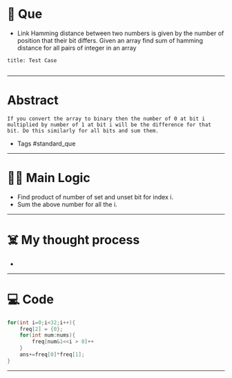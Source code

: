 # 🧩 Que
- Link
Hamming distance between two numbers is given by the number of position that their bit differs. Given an array find sum of hamming distance for all pairs of integer in an array
```ad-question
title: Test Case


```

---
# Abstract
```ad-abstract
If you convert the array to binary then the number of 0 at bit i multiplied by number of 1 at bit i will be the difference for that bit. Do this similarly for all bits and sum them.
```

- Tags #standard_que 
--- 
# 🕵️‍♂️ Main Logic
- Find product of number of set and unset bit for index i.
- Sum the above number for all the i.
---
# ☠️ My thought process
- 
---

# 💻 Code
```cpp
for(int i=0;i<32;i++){
	freq[2] = {0};
	for(int num:nums){
		freq[num&1<<i > 0]++
	}
	ans+=freq[0]*freq[1];
}
```
---
